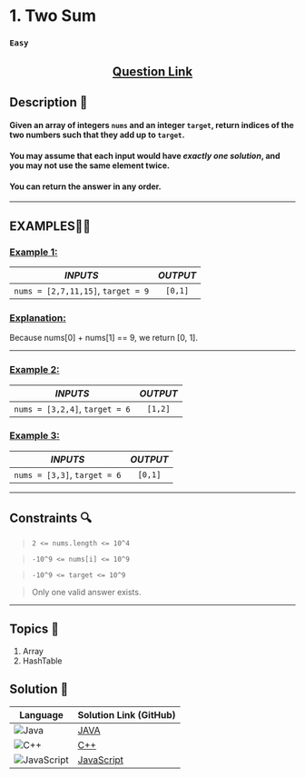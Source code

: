 # 1. Two Sum

### `Easy`


<h2 align="center">
<a href="https://leetcode.com/problems/two-sum/description/"><strong>Question Link</strong></a>
</h2>


## Description 📑

#### Given an array of integers `nums` and an integer `target`, return indices of the two numbers such that they add up to `target`.

#### You may assume that each input would have _exactly one solution_, and you may not use the same element twice.

#### You can return the answer in any order.
---

## **EXAMPLES**💫✨ </br>

<h3>

<ins>**Example 1**:</ins> </br>

| _INPUTS_ | _OUTPUT_ |
| :-----------: | :-----------: |
| `nums = [2,7,11,15]`, `target = 9` | `[0,1]` |

</h3>

<h3>
<ins>Explanation:</ins>
</h3>
Because nums[0] + nums[1] == 9, we return [0, 1].

___
<h3>

<ins>**Example 2**:</ins> </br>

| _INPUTS_ | _OUTPUT_ |
| :-----------: | :-----------: |
| `nums = [3,2,4]`, `target = 6` | `[1,2]` |

</h3>

<h3>

<ins>**Example 3**:</ins> </br>

| _INPUTS_ | _OUTPUT_ |
| :-----------: | :-----------: |
| `nums = [3,3]`, `target = 6` | `[0,1]` |

</h3>

___

## Constraints 🔍

> `2 <= nums.length <= 10^4`</br>

> `-10^9 <= nums[i] <= 10^9` </br>

> `-10^9 <= target <= 10^9` </br>

> Only one valid answer exists.

___

## Topics 📝

1. Array
2. HashTable

## Solution 📃

|  Language   |  Solution Link (GitHub) |
| ------------- | ------------- |
|  ![Java](https://img.shields.io/badge/java-%23ED8B00.svg?style=flat&logo=openjdk&logoColor=white)  | [JAVA](https://github.com/Purnima47/Leetcode-Solutions/blob/main/%F0%9F%9F%A2%20Easy/1-Two%20Sum/_1TwoSum.java) |
|  ![C++](https://img.shields.io/badge/c++-%2300599C.svg?style=plastic&logo=c%2B%2B&logoColor=white)  | [C++](https://github.com/Purnima47/Leetcode-Solutions/blob/main/%F0%9F%9F%A2%20Easy/1-Two%20Sum/_1TwoSum.cpp)  |
|  ![JavaScript](https://img.shields.io/badge/javascript-%23323330.svg?style=flat&logo=javascript&logoColor=%23F7DF1E)  | [JavaScript](https://github.com/Purnima47/Leetcode-Solutions/blob/main/%F0%9F%9F%A2%20Easy/1-Two%20Sum/_1TwoSum.js) |
